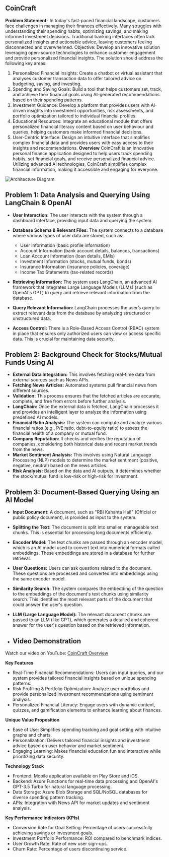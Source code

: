 ## CoinCraft

**Problem Statement**-
In today's fast-paced financial landscape, customers face challenges in managing their finances effectively. Many 
struggles with understanding their spending habits, optimizing savings, and making informed investment decisions. 
Traditional banking interfaces often lack personalized insights and actionable advice, leaving customers feeling 
disconnected and overwhelmed. 
Objective: 
Develop an innovative solution leveraging open-source technologies to enhance customer engagement and 
provide personalized financial insights. The solution should address the following key areas: 
1. Personalized Financial Insights: Create a chatbot or virtual assistant that analyses customer transaction data to offer tailored 
advice on budgeting, saving, and investing. 
2. Spending and Saving Goals: Build a tool that helps customers set, track, and achieve their financial goals using AI-generated 
recommendations based on their spending patterns. 
3. Investment Guidance: Develop a platform that provides users with AI-driven insights into investment opportunities, risk 
assessments, and portfolio optimization tailored to individual financial profiles. 
4. Educational Resources: Integrate an educational module that offers personalized financial literacy content based on user 
behaviour and queries, helping customers make informed financial decisions. 
5. User-Centric Interface: Design an intuitive interface that simplifies complex financial data and provides users with easy 
access to their insights and recommendations.
**Overview**
CoinCraft is an innovative personal finance application designed to help users track spending habits, set financial goals, and receive personalized financial advice. Utilizing advanced AI technologies, CoinCraft simplifies complex financial information, making it accessible and engaging for everyone.


![Architecture Diagram](https://drive.google.com/file/d/1s3lBGShN4rElXEeyi8EmBGHlEjdfA0jX/view?usp=sharing)

## Problem 1: Data Analysis and Querying Using LangChain & OpenAI

- **User Interaction:** The user interacts with the system through a dashboard interface, providing input data and querying the system.

- **Database Schema & Relevant Files:** The system connects to a database where various types of user data are stored, such as:
  - User Information (basic profile information)
  - Account Information (bank account details, balances, transactions)
  - Loan Account Information (loan details, EMIs)
  - Investment Information (stocks, mutual funds, bonds)
  - Insurance Information (insurance policies, coverage)
  - Income Tax Statements (tax-related records)

- **Retrieving Information:** The system uses LangChain, an advanced AI framework that integrates Large Language Models (LLMs) (such as OpenAI's GPT) to query and retrieve relevant information from the database.

- **Query Relevant Information:** LangChain processes the user’s query to extract relevant data from the database by analyzing structured or unstructured data.

- **Access Control:** There is a Role-Based Access Control (RBAC) system in place that ensures only authorized users can view or access specific data. This is crucial for maintaining data security.

## Problem 2: Background Check for Stocks/Mutual Funds Using AI

- **External Data Integration:** This involves fetching real-time data from external sources such as News APIs.
- **Fetching News Articles:** Automated systems pull financial news from different sources.
- **Validation:** This process ensures that the fetched articles are accurate, complete, and free from errors before further analysis.
- **LangChain:** Once the external data is fetched, LangChain processes it and provides an intelligent layer to analyze the information using predefined AI models.
- **Financial Ratio Analysis:** The system can compute and analyze various financial ratios (e.g., P/E ratio, debt-to-equity ratio) to assess the financial health of a company or mutual fund.
- **Company Reputation:** It checks and verifies the reputation of companies, considering both historical data and recent market trends from the news.
- **Market Sentiment Analysis:** This involves using Natural Language Processing (NLP) models to determine the market sentiment (positive, negative, neutral) based on the news articles.
- **Risk Analysis:** Based on the data and AI outputs, it determines whether the stock/mutual fund is low-risk or high-risk for investment.

## Problem 3: Document-Based Querying Using an AI Model

- **Input Document:** A document, such as "RBI Kahahta Hai!" (Official or public policy document), is provided as input to the system.
- **Splitting the Text:** The document is split into smaller, manageable text chunks. This is essential for processing long documents efficiently.
- **Encoder Model:** The text chunks are passed through an encoder model, which is an AI model used to convert text into numerical formats called embeddings. These embeddings are stored in a database for further retrieval.
- **User Questions:** Users can ask questions related to the document. These questions are processed and converted into embeddings using the same encoder model.
- **Similarity Search:** The system compares the embedding of the question to the embeddings of the document's text chunks using similarity search. This identifies the most relevant parts of the document that could answer the user's question.
- **LLM (Large Language Model):** The relevant document chunks are passed to an LLM (like GPT), which generates a detailed and coherent answer for the user's question based on the retrieved information.

- ## Video Demonstration
Watch our video  on YouTube: [CoinCraft Overview](https://www.youtube.com/watch?v=jZxVpGvL6Dw)

**Key Features**
* Real-Time Financial Recommendations: Users can input queries, and our system provides tailored financial insights based on unique spending patterns.
* Risk Profiling & Portfolio Optimization: Analyze user portfolios and provide personalized investment recommendations using sentiment analysis.
* Personalized Financial Literacy: Engage users with dynamic content, quizzes, and gamification elements to enhance learning about finances.

**Unique Value Proposition**
* Ease of Use: Simplifies spending tracking and goal setting with intuitive graphs and charts.
* Personalization: Delivers tailored financial insights and investment advice based on user behavior and market sentiment.
* Engaging Learning: Makes financial education fun and interactive while prioritizing data security.

**Technology Stack**
* Frontend: Mobile application available on Play Store and iOS.
* Backend: Azure Functions for real-time data processing and OpenAI's GPT-3.5 Turbo for natural language processing.
* Data Storage: Azure Blob Storage and SQL/NoSQL databases for diverse spending pattern tracking.
* APIs: Integration with News API for market updates and sentiment analysis.

**Key Performance Indicators (KPIs)**
* Conversion Rate for Goal Setting: Percentage of users successfully achieving savings or investment goals.
* Investment Portfolio Performance: ROI compared to benchmark indices.
* User Growth Rate: Rate of new user sign-ups.
* Churn Rate: Percentage of users discontinuing service.

